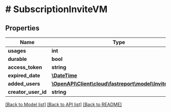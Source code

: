# # SubscriptionInviteVM

## Properties

Name | Type | Description | Notes
------------ | ------------- | ------------- | -------------
**usages** | **int** |  | [optional]
**durable** | **bool** |  | [optional]
**access_token** | **string** |  | [optional]
**expired_date** | [**\DateTime**](\DateTime.md) |  | [optional]
**added_users** | [**\OpenAPI\Client\cloud\fastreport\model\InvitedUser[]**](InvitedUser.md) |  | [optional]
**creator_user_id** | **string** |  | [optional]

[[Back to Model list]](../../README.md#models) [[Back to API list]](../../README.md#endpoints) [[Back to README]](../../README.md)
